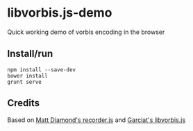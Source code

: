 # libvorbis.js-demo

Quick working demo of vorbis encoding in the browser

## Install/run

```
npm install --save-dev
bower install
grunt serve
```

## Credits

Based on [Matt Diamond's recorder.js](https://github.com/mattdiamond/Recorderjs) and [Garciat's libvorbis.js](https://github.com/Garciat/libvorbis.js)
